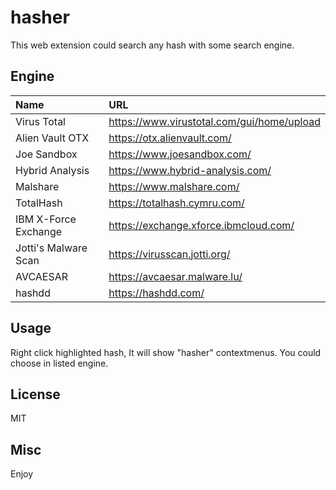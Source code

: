 # hasher

This web extension could search any hash with some search engine.

## Engine
|Name|URL|
|:---|:---|
|Virus Total|https://www.virustotal.com/gui/home/upload|
|Alien Vault OTX|https://otx.alienvault.com/|
|Joe Sandbox|https://www.joesandbox.com/|
|Hybrid Analysis|https://www.hybrid-analysis.com/|
|Malshare|https://www.malshare.com/|
|TotalHash|https://totalhash.cymru.com/|
|IBM X-Force Exchange|https://exchange.xforce.ibmcloud.com/|
|Jotti's Malware Scan|https://virusscan.jotti.org/|
|AVCAESAR|https://avcaesar.malware.lu/|
|hashdd|https://hashdd.com/|


## Usage
Right click highlighted hash, It will show "hasher" contextmenus.
You could choose in listed engine.

## License
MIT

## Misc
Enjoy